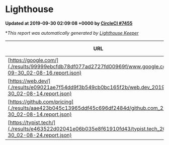 
# Lighthouse

**Updated at 2019-09-30 02:09:08 +0000 by [CircleCI #7455](https://circleci.com/gh/ItinerisLtd/lighthouse-keeper-example/7455)**

**This report was automatically generated by [Lighthouse Keeper](https://github.com/itinerisltd/lighthouse-keeper)*

| URL | Performance | Accessibility | Best Practices | SEO | PWA | Updated At |
| --- | --- | --- | --- | --- | --- | --- |
| [https://google.com/](./results/99999ebcfdb78df077ad2727fd00969f/www.google.com_2019-09-30_02-08-16.report.json) | 0.95 | 0.86 | 0.93 | 0.83 | 0.56 | 2019-09-30T02:08:16.315Z |
| [https://web.dev/](./results/e09021ae7f54dd9f3b549cb0bc165f2b/web.dev_2019-09-30_02-08-14.report.json) | 0.92 | 0.9 | 1 | 0.96 | 1 | 2019-09-30T02:08:14.496Z |
| [https://github.com/pricing](./results/aae423b045c13965ddf45c696df2484d/github.com_2019-09-30_02-08-14.report.json) | 0.76 | 0.93 | 0.93 | 0.92 | 0.56 | 2019-09-30T02:08:14.341Z |
| [https://typist.tech/](./results/e463522d02041e06b035e8f61910fd43/typist.tech_2019-09-30_02-08-24.report.json) |  |  |  |  |  | 2019-09-30T02:08:24.017Z |
